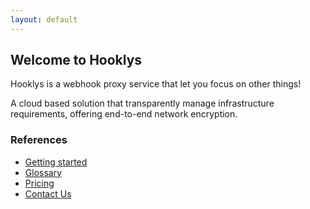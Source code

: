 ```yaml
---
layout: default
---
```


## Welcome to Hooklys

Hooklys is a webhook proxy service that let you focus on other things!

A cloud based solution that transparently manage infrastructure requirements, offering end-to-end network encryption.

### References

- [Getting started](/getting-started)
- [Glossary](/glossary)
- [Pricing](/pricing)
- [Contact Us](/contact-us)
